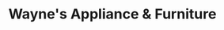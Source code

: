 ---
title: "Wayne's Appliance & Furniture"
url: /ramseur/waynes-appliance-und-furniture/
shop: Elektronik
---